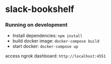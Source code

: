 # slack-bookshelf

### Running on development

- Install dependencies: `npm install`
- build docker image: `docker-compose build`
- start docker: `docker-compose up` 

access ngrok dashboard: `http://localhost:4551`
